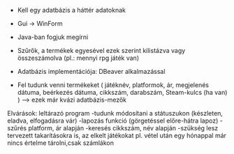 - Kell egy adatbázis a háttér adatoknak
- Gui -> WinForm
- Java-ban fogjuk megírni
- Szűrők, a termékek egyesével ezek szerint kilistázva vagy összeszámolva (pl.: mennyi rpg játék van)

- Adatbázis implementációja: DBeaver alkalmazással
- Fel tudunk venni termékeket ( játéknév, platformok, ár, megjelenés dátuma, beérkezés dátuma, cikkszám, darabszám, Steam-kulcs (ha van) ) --> ezek már kvázi adatbázis-mezők

Elvárások: leltárazó program
	-tudunk módosítani a státuszukon (készleten, eladva, elfogadásra vár)
	-lapozás funkció (görgetéssel előre-hátra lapoz)
	-szűrés platform, ár alapján
	-keresés cikkszám, név alapján
	-szükség lesz tervezett takarításokra is, az elkelt játékokat pl. vétel után egy hónappal már nincs értelme tárolni,csak számlákon
